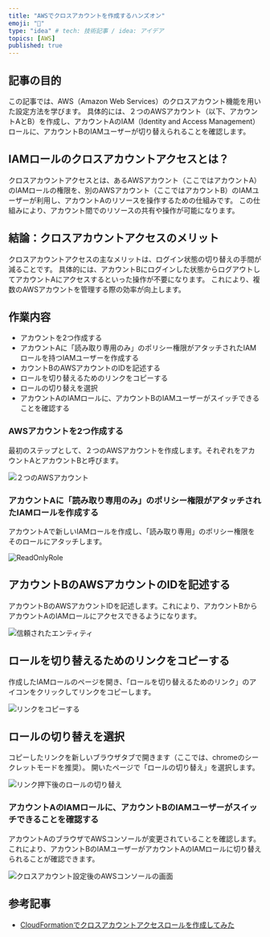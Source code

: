 ```yaml
---
title: "AWSでクロスアカウントを作成するハンズオン"
emoji: "📝"
type: "idea" # tech: 技術記事 / idea: アイデア
topics: [AWS]
published: true
---
```


## 記事の目的

この記事では、AWS（Amazon Web Services）のクロスアカウント機能を用いた設定方法を学びます。
具体的には、２つのAWSアカウント（以下、アカウントAとB）を作成し、アカウントAのIAM（Identity and Access Management）ロールに、アカウントBのIAMユーザーが切り替えられることを確認します。

## IAMロールのクロスアカウントアクセスとは？

クロスアカウントアクセスとは、あるAWSアカウント（ここではアカウントA）のIAMロールの権限を、別のAWSアカウント（ここではアカウントB）のIAMユーザーが利用し、アカウントAのリソースを操作するための仕組みです。
この仕組みにより、アカウント間でのリソースの共有や操作が可能になります。

## 結論：クロスアカウントアクセスのメリット

クロスアカウントアクセスの主なメリットは、ログイン状態の切り替えの手間が減ることです。
具体的には、アカウントBにログインした状態からログアウトしてアカウントAにアクセスするといった操作が不要になります。
これにより、複数のAWSアカウントを管理する際の効率が向上します。

## 作業内容

- アカウントを2つ作成する
- アカウントAに「読み取り専用のみ」のポリシー権限がアタッチされたIAMロールを持つIAMユーザーを作成する
- カウントBのAWSアカウントのIDを記述する
- ロールを切り替えるためのリンクをコピーする
- ロールの切り替えを選択
- アカウントAのIAMロールに、アカウントBのIAMユーザーがスイッチできることを確認する

### AWSアカウントを2つ作成する

最初のステップとして、２つのAWSアカウントを作成します。それぞれをアカウントAとアカウントBと呼びます。

![２つのAWSアカウント](https://storage.googleapis.com/zenn-user-upload/ac8c18cbd536-20230715.png)

### アカウントAに「読み取り専用のみ」のポリシー権限がアタッチされたIAMロールを作成する

アカウントAで新しいIAMロールを作成し、「読み取り専用」のポリシー権限をそのロールにアタッチします。

![ReadOnlyRole](https://storage.googleapis.com/zenn-user-upload/295da143b6f5-20230715.png)

## アカウントBのAWSアカウントのIDを記述する

アカウントBのAWSアカウントIDを記述します。これにより、アカウントBからアカウントAのIAMロールにアクセスできるようになります。

![信頼されたエンティティ](https://storage.googleapis.com/zenn-user-upload/a35f881d59d4-20230715.png)

## ロールを切り替えるためのリンクをコピーする

作成したIAMロールのページを開き、「ロールを切り替えるためのリンク」のアイコンをクリックしてリンクをコピーします。

![リンクをコピーする](https://storage.googleapis.com/zenn-user-upload/c5b6d27abb53-20230715.png)

## ロールの切り替えを選択

コピーしたリンクを新しいブラウザタブで開きます（ここでは、chromeのシークレットモードを推奨）。
開いたページで「ロールの切り替え」を選択します。

![リンク押下後のロールの切り替え](https://storage.googleapis.com/zenn-user-upload/bde4a6357326-20230726.png)

### アカウントAのIAMロールに、アカウントBのIAMユーザーがスイッチできることを確認する

アカウントAのブラウザでAWSコンソールが変更されていることを確認します。これにより、アカウントBのIAMユーザーがアカウントAのIAMロールに切り替えられることが確認できます。

![クロスアカウント設定後のAWSコンソールの画面](https://storage.googleapis.com/zenn-user-upload/9d9426af5b96-20230726.png)

## 参考記事

- [CloudFormationでクロスアカウントアクセスロールを作成してみた](https://dev.classmethod.jp/articles/created_a_cross-account_access_role_in_cloudformation/)
